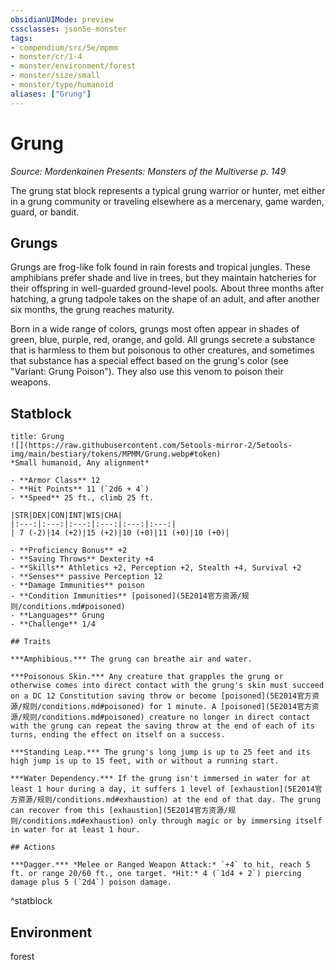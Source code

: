 ```yaml
---
obsidianUIMode: preview
cssclasses: json5e-monster
tags:
- compendium/src/5e/mpmm
- monster/cr/1-4
- monster/environment/forest
- monster/size/small
- monster/type/humanoid
aliases: ["Grung"]
---
```

# Grung
*Source: Mordenkainen Presents: Monsters of the Multiverse p. 149*  

The grung stat block represents a typical grung warrior or hunter, met either in a grung community or traveling elsewhere as a mercenary, game warden, guard, or bandit.

## Grungs

Grungs are frog-like folk found in rain forests and tropical jungles. These amphibians prefer shade and live in trees, but they maintain hatcheries for their offspring in well-guarded ground-level pools. About three months after hatching, a grung tadpole takes on the shape of an adult, and after another six months, the grung reaches maturity.

Born in a wide range of colors, grungs most often appear in shades of green, blue, purple, red, orange, and gold. All grungs secrete a substance that is harmless to them but poisonous to other creatures, and sometimes that substance has a special effect based on the grung's color (see "Variant: Grung Poison"). They also use this venom to poison their weapons.

## Statblock

```ad-statblock
title: Grung
![](https://raw.githubusercontent.com/5etools-mirror-2/5etools-img/main/bestiary/tokens/MPMM/Grung.webp#token)
*Small humanoid, Any alignment*

- **Armor Class** 12
- **Hit Points** 11 (`2d6 + 4`)
- **Speed** 25 ft., climb 25 ft.

|STR|DEX|CON|INT|WIS|CHA|
|:---:|:---:|:---:|:---:|:---:|:---:|
| 7 (-2)|14 (+2)|15 (+2)|10 (+0)|11 (+0)|10 (+0)|

- **Proficiency Bonus** +2
- **Saving Throws** Dexterity +4
- **Skills** Athletics +2, Perception +2, Stealth +4, Survival +2
- **Senses** passive Perception 12
- **Damage Immunities** poison
- **Condition Immunities** [poisoned](5E2014官方资源/规则/conditions.md#poisoned)
- **Languages** Grung
- **Challenge** 1/4

## Traits

***Amphibious.*** The grung can breathe air and water.

***Poisonous Skin.*** Any creature that grapples the grung or otherwise comes into direct contact with the grung's skin must succeed on a DC 12 Constitution saving throw or become [poisoned](5E2014官方资源/规则/conditions.md#poisoned) for 1 minute. A [poisoned](5E2014官方资源/规则/conditions.md#poisoned) creature no longer in direct contact with the grung can repeat the saving throw at the end of each of its turns, ending the effect on itself on a success.

***Standing Leap.*** The grung's long jump is up to 25 feet and its high jump is up to 15 feet, with or without a running start.

***Water Dependency.*** If the grung isn't immersed in water for at least 1 hour during a day, it suffers 1 level of [exhaustion](5E2014官方资源/规则/conditions.md#exhaustion) at the end of that day. The grung can recover from this [exhaustion](5E2014官方资源/规则/conditions.md#exhaustion) only through magic or by immersing itself in water for at least 1 hour.

## Actions

***Dagger.*** *Melee or Ranged Weapon Attack:* `+4` to hit, reach 5 ft. or range 20/60 ft., one target. *Hit:* 4 (`1d4 + 2`) piercing damage plus 5 (`2d4`) poison damage.
```
^statblock

## Environment

forest